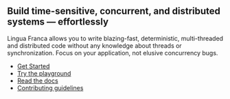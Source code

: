 ## Build time-sensitive, concurrent, and distributed systems — effortlessly

Lingua Franca allows you to write blazing-fast, deterministic, multi-threaded and distributed code without any knowledge about threads or synchronization. Focus on your application, not elusive concurrency bugs.

- [Get Started](https://www.lf-lang.org/docs/installation)
- [Try the playground](https://github.com/lf-lang/playground-lingua-franca)
- [Read the docs](https://www.lf-lang.org/docs/)
- [Contributing guidelines](https://github.com/lf-lang/.github/blob/main/CONTRIBUTING.md)

